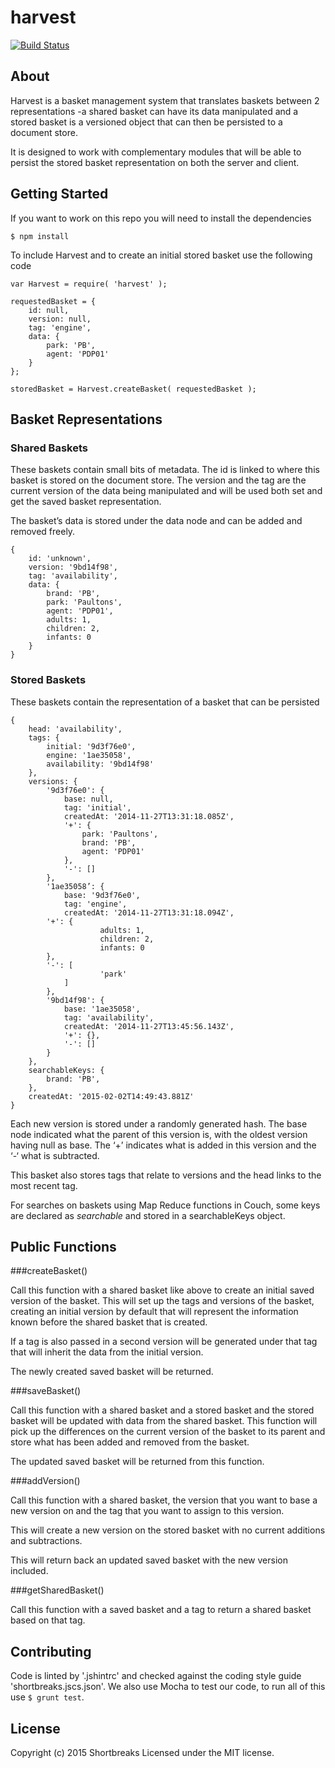 # harvest

[![Build Status](https://travis-ci.org/holidayextras/harvest.svg?branch=master)](https://travis-ci.org/holidayextras/harvest)

## About

Harvest is a basket management system that translates baskets between 2 representations -a shared basket can have its data manipulated and a stored basket is a versioned object that can then be persisted to a document store.

It is designed to work with complementary modules that will be able to persist the stored basket representation on both the server and client.

## Getting Started

If you want to work on this repo you will need to install the dependencies
```
$ npm install
```

To include Harvest and to create an initial stored basket use the following code

```
var Harvest = require( 'harvest' );

requestedBasket = {
	id: null,
	version: null,
	tag: 'engine',
	data: {
		park: 'PB',
		agent: 'PDP01'
	}
};

storedBasket = Harvest.createBasket( requestedBasket );
```

## Basket Representations

### Shared Baskets

These baskets contain small bits of metadata. The id is linked to where this basket is stored on the document store. The version and the tag are the current version of the data being manipulated and will be used both set and get the saved basket representation.

The basket’s data is stored under the data node and can be added and removed freely.

```
{
	id: 'unknown',
	version: '9bd14f98',
	tag: 'availability',
	data: {
		brand: 'PB',
		park: 'Paultons',
		agent: 'PDP01',
		adults: 1,
		children: 2,
		infants: 0
	}
}
```

### Stored Baskets

These baskets contain the representation of a basket that can be persisted 

```
{
	head: 'availability',
	tags: {
		initial: '9d3f76e0',
		engine: '1ae35058',
		availability: '9bd14f98'
	},
	versions: {
		'9d3f76e0': {
			base: null,
			tag: 'initial',
			createdAt: '2014-11-27T13:31:18.085Z',
			'+': {
				park: 'Paultons',
				brand: 'PB',
				agent: 'PDP01'
			},
			'-': []
		},
		'1ae35058’: {
			base: '9d3f76e0',
			tag: 'engine',
			createdAt: '2014-11-27T13:31:18.094Z',
		'+': {
					adults: 1,
					children: 2,
					infants: 0
		},
		'-': [
					'park'
			]
		},
		'9bd14f98': {
			base: '1ae35058',
			tag: 'availability',
			createdAt: '2014-11-27T13:45:56.143Z',
			'+': {},
			'-': []
		}
	},
	searchableKeys: {
		brand: 'PB',
	},
	createdAt: '2015-02-02T14:49:43.881Z'
}
```

Each new version is stored under a randomly generated hash. The base node indicated what the parent of this version is, with the oldest version having null as base. The ‘+’ indicates what is added in this version and the ‘-‘ what is subtracted.

This basket also stores tags that relate to versions and the head links to the most recent tag.

For searches on baskets using Map Reduce functions in Couch, some keys are declared as _searchable_ and stored in a searchableKeys object.

## Public Functions

###createBasket()

Call this function with a shared basket like above to create an initial saved version of the basket. This will set up the tags and versions of the basket, creating an initial version by default that will represent the information known before the shared basket that is created.

If a tag is also passed in a second version will be generated under that tag that will inherit the data from the initial version.

The newly created saved basket will be returned.

###saveBasket()

Call this function with a shared basket and a stored basket and the stored basket will be updated with data from the shared basket. This function will pick up the differences on the current version of the basket to its parent and store what has been added and removed from the basket.

The updated saved basket will be returned from this function.

###addVersion()

Call this function with a shared basket, the version that you want to base a new version on and the tag that you want to assign to this version.

This will create a new version on the stored basket with no current additions and subtractions.

This will return back an updated saved basket with the new version included.

###getSharedBasket()

Call this function with a saved basket and a tag to return a shared basket based on that tag.

## Contributing

Code is linted by '.jshintrc' and checked against the coding style guide 'shortbreaks.jscs.json'. We also use Mocha to test our code, to run all of this use ` $ grunt test `.

## License
Copyright (c) 2015 Shortbreaks
Licensed under the MIT license.